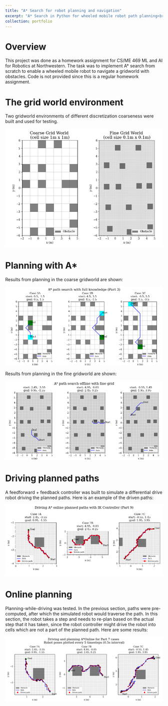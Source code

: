 ```yaml
---
title: "A* Search for robot planning and navigation"
excerpt: "A* Search in Python for wheeled mobile robot path planning<br/><img src='/images/portfolio-astar/astar-coarse.png'>"
collection: portfolio
---
```


# Overview
This project was done as a homework assignment for CS/ME 469 ML and AI for Robotics at Northwestern. The task was to implement A* search from scratch to enable a wheeled mobile robot to navigate a gridworld with obstacles. Code is not provided since this is a regular homework assignment. 

# The grid world environment
Two gridworld environments of different discretization coarseness were built and used for testing. 

![](/images/portfolio-astar/astar-gw.png)

# Planning with A*
Results from planning in the coarse gridworld are shown:

![](/images/portfolio-astar/astar-coarse.png)

Results from planning in the fine gridworld are shown:

![](/images/portfolio-astar/astar-fine.png)

# Driving planned paths
A feedforward + feedback controller was built to simulate a differential drive robot driving the planned paths. Here is an example of the driven paths:

![](/images/portfolio-astar/astar-drive.png)

# Online planning
Planning-while-driving was tested. In the previous section, paths were pre-computed, after which the simulated robot would traverse the path. In this section, the robot takes a step and needs to re-plan based on the actual step that it has taken, since the robot controller might drive the robot into cells which are not a part of the planned path. Here are some results:

![](/images/portfolio-astar/astar-ikonline.png)